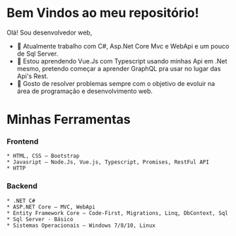 # Bem Vindos ao meu repositório!

Olá! Sou desenvolvedor web, 
- 🔭 Atualmente trabalho com C#, Asp.Net Core Mvc e WebApi e um pouco de Sql Server.
- 🌱 Estou aprendendo Vue.Js com Typescript usando minhas Api em .Net mesmo, pretendo começar a aprender GraphQL pra  usar no lugar das Api's Rest.
- 💬 Gosto de resolver problemas sempre com o objetivo de evoluir na área de programação e desenvolvimento web.

# Minhas Ferramentas 
### Frontend
	* HTML, CSS – Bootstrap
	* Javasript – Node.Js, Vue.js, Typescript, Promises, RestFul API
	* HTTP
### Backend
	* .NET C# 
	* ASP.NET Core – MVC, WebApi
	* Entity Framework Core – Code-First, Migrations, Linq, DbContext, Sql
	* Sql Server - Básico
	* Sistemas Operacionais – Windows 7/8/10, Linux

<!--
**leonardoalipio/leonardoalipio** is a ✨ _special_ ✨ repository because its `README.md` (this file) appears on your GitHub profile.

Here are some ideas to get you started:

- 🔭 I’m currently working on ...
- 🌱 I’m currently learning ...
- 👯 I’m looking to collaborate on ...
- 🤔 I’m looking for help with ...
- 💬 Ask me about ...
- 📫 How to reach me: ...
- 😄 Pronouns: ...
- ⚡ Fun fact: ...
-->
